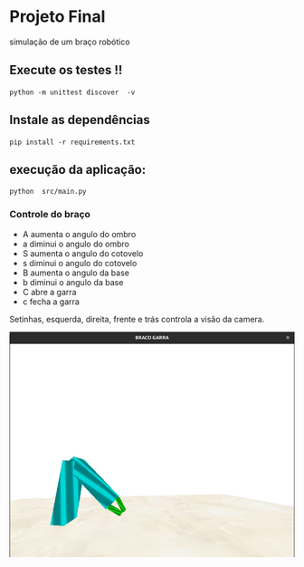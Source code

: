 # Projeto Final

simulação de um braço robótico




## Execute os testes !!

```shell
python -m unittest discover  -v 
```

## Instale as dependências 
```shell
pip install -r requirements.txt
```

## execução da aplicação:
```shell
python  src/main.py    
```

### Controle do braço

- A aumenta o angulo do ombro
- a diminui o angulo do ombro
- S aumenta o angulo do cotovelo
- s diminui o angulo do cotovelo
- B aumenta o angulo da base
- b diminui o angulo da base
- C abre a garra
- c fecha a garra 

Setinhas, esquerda, direita, frente e trás controla a visão da camera.


![imagem_exemplo](images/imagem_exemplo.jpeg)